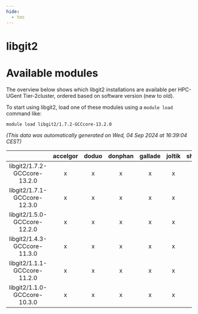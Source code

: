 ```yaml
---
hide:
  - toc
---
```


libgit2
=======

# Available modules


The overview below shows which libgit2 installations are available per HPC-UGent Tier-2cluster, ordered based on software version (new to old).

To start using libgit2, load one of these modules using a `module load` command like:

```shell
module load libgit2/1.7.2-GCCcore-13.2.0
```

*(This data was automatically generated on Wed, 04 Sep 2024 at 16:39:04 CEST)*  

| |accelgor|doduo|donphan|gallade|joltik|shinx|skitty|
| :---: | :---: | :---: | :---: | :---: | :---: | :---: | :---: |
|libgit2/1.7.2-GCCcore-13.2.0|x|x|x|x|x|x|x|
|libgit2/1.7.1-GCCcore-12.3.0|x|x|x|x|x|x|x|
|libgit2/1.5.0-GCCcore-12.2.0|x|x|x|x|x|-|x|
|libgit2/1.4.3-GCCcore-11.3.0|x|x|x|x|x|-|x|
|libgit2/1.1.1-GCCcore-11.2.0|x|x|x|x|x|-|x|
|libgit2/1.1.0-GCCcore-10.3.0|x|x|x|x|x|-|x|
